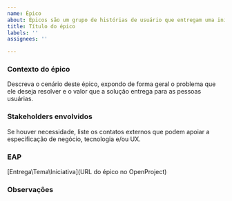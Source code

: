 ```yaml
---
name: Épico
about: Épicos são um grupo de histórias de usuário que entregam uma iniciativa.
title: Título do épico
labels: ''
assignees: ''

---
```


### Contexto do épico
Descreva o cenário deste épico, expondo de forma geral o problema que ele deseja resolver e o valor que a solução entrega para as pessoas usuárias.

### Stakeholders envolvidos
Se houver necessidade, liste os contatos externos que podem apoiar a especificação de negócio, tecnologia e/ou UX.

### EAP
[Entrega\Tema\Iniciativa](URL do épico no OpenProject)

### Observações
